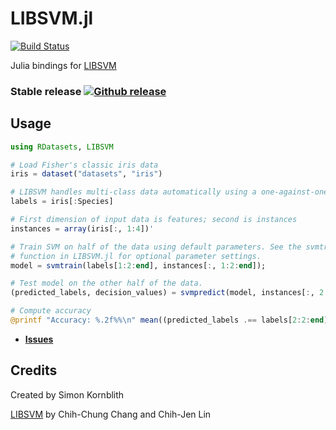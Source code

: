 LIBSVM.jl
=========

[![Build Status](https://travis-ci.org/AntoineHus/LIBSVM.jl.svg?branch=master)](https://travis-ci.org/AntoineHus/LIBSVM.jl)


Julia bindings for [LIBSVM](http://www.csie.ntu.edu.tw/~cjlin/libsvm/)

### Stable release [![Github release](https://img.shields.io/github/release/LIBSVM/LIBSVM.jl.svg)](https://github.com/simonster/LIBSVM.jl/releases/latest)

## Usage

```julia
using RDatasets, LIBSVM

# Load Fisher's classic iris data
iris = dataset("datasets", "iris")

# LIBSVM handles multi-class data automatically using a one-against-one strategy
labels = iris[:Species]

# First dimension of input data is features; second is instances
instances = array(iris[:, 1:4])'

# Train SVM on half of the data using default parameters. See the svmtrain
# function in LIBSVM.jl for optional parameter settings.
model = svmtrain(labels[1:2:end], instances[:, 1:2:end]);

# Test model on the other half of the data.
(predicted_labels, decision_values) = svmpredict(model, instances[:, 2:2:end]);

# Compute accuracy
@printf "Accuracy: %.2f%%\n" mean((predicted_labels .== labels[2:2:end]))*100
```


* [**Issues**](https://github.com/simonster/LIBSVM.jl/issues/new)

## Credits

Created by Simon Kornblith

[LIBSVM](http://www.csie.ntu.edu.tw/~cjlin/libsvm/) by Chih-Chung Chang and Chih-Jen Lin
